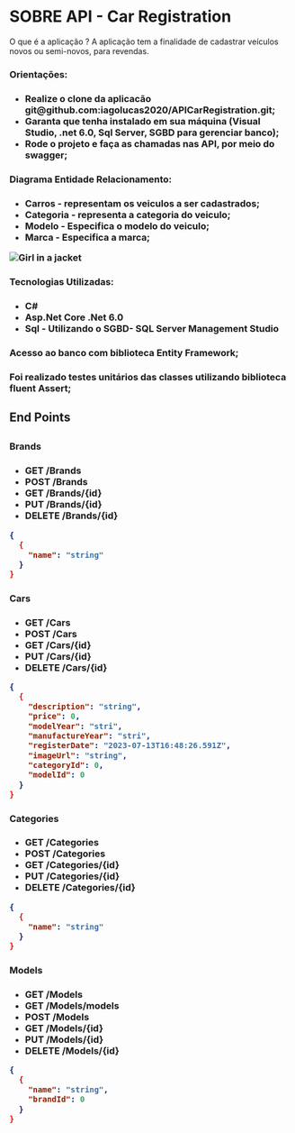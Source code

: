 # SOBRE API - Car Registration

O que é a aplicação ? A aplicação tem a finalidade de cadastrar veículos novos ou semi-novos, para revendas.

<h3>Orientações:<h3>
<ul>
  <li>Realize o clone da aplicacão git@github.com:iagolucas2020/APICarRegistration.git;</li>
  <li>Garanta que tenha instalado em sua máquina (Visual Studio, .net 6.0, Sql Server, SGBD para gerenciar banco);</li>
  <li>Rode o projeto e faça as chamadas nas API, por meio do swagger;</li>
</ul>

<h3>Diagrama Entidade Relacionamento:<h3>
<ul>
  <li>Carros - representam os veiculos a ser cadastrados;</li>
  <li>Categoria - representa a categoria do veiculo;</li>
  <li>Modelo - Especifica o modelo do veiculo;</li>
  <li>Marca - Especifica a marca;</li>
</ul>

<img src="https://i.postimg.cc/D0yYvJ7n/Captura-de-tela-2023-07-12-160018.png" alt="Girl in a jacket">

<h3>Tecnologias Utilizadas:<h3>
<ul>
  <li>C#</li>
  <li>Asp.Net Core .Net 6.0</li>
  <li>Sql - Utilizando o SGBD- SQL Server Management Studio</li>
</ul>
<h3>Acesso ao banco com biblioteca Entity Framework;<h3>
<h3>Foi realizado testes unitários das classes utilizando biblioteca fluent Assert;<h3>

<h2>End Points<h2>
<h3>Brands<h3>
<ul>
  <li>GET    /Brands</li>
  <li>POST   /Brands</li>
  <li>GET    /Brands/{id}</li>
  <li>PUT    /Brands/{id}</li>
  <li>DELETE /Brands/{id}</li>
</ul>

```json
{
  {
    "name": "string"
  }
}
```
  
<h3>Cars<h3>
<ul>
  <li>GET    /Cars</li>
  <li>POST   /Cars</li>
  <li>GET    /Cars/{id}</li>
  <li>PUT    /Cars/{id}</li>
  <li>DELETE /Cars/{id}</li>
</ul>

```json
{
  {
    "description": "string",
    "price": 0,
    "modelYear": "stri",
    "manufactureYear": "stri",
    "registerDate": "2023-07-13T16:48:26.591Z",
    "imageUrl": "string",
    "categoryId": 0,
    "modelId": 0
  }
}
```

<h3>Categories<h3>
<ul>
  <li>GET    /Categories</li>
  <li>POST   /Categories</li>
  <li>GET    /Categories/{id}</li>
  <li>PUT    /Categories/{id}</li>
  <li>DELETE /Categories/{id}</li>
</ul>

```json
{
  {
    "name": "string"
  }
}
```

<h3>Models<h3>
<ul>
  <li>GET    /Models</li>
  <li>GET    /Models/models</li>
  <li>POST   /Models</li>
  <li>GET    /Models/{id}</li>
  <li>PUT    /Models/{id}</li>
  <li>DELETE /Models/{id}</li>
</ul>

```json
{
  {
    "name": "string",
    "brandId": 0
  }
}
```
